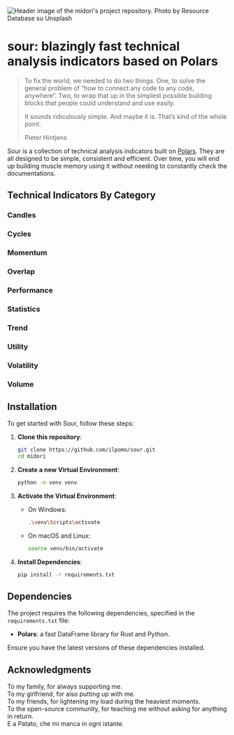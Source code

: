 ![Header image of the midori's project repository. Photo by <a href="https://unsplash.com/it/@resourcedatabase?utm_content=creditCopyText&utm_medium=referral&utm_source=unsplash">Resource Database</a> su <a href="https://unsplash.com/it/foto/un-primo-piano-di-un-oggetto-bianco-e-nero-k_jj6N5fU-8?utm_content=creditCopyText&utm_medium=referral&utm_source=unsplash">Unsplash</a>
  ](docs/header.jpg)

# sour: blazingly fast technical analysis indicators based on Polars

> To fix the world, we needed to do two things. One, to solve the general problem of “how to connect any code to any 
> code, anywhere”. Two, to wrap that up in the simplest possible building blocks that people could understand and use 
> easily.
>  
> It sounds ridiculously simple. And maybe it is. That’s kind of the whole point.
>  
> Pieter Hintjens

Sour is a collection of technical analysis indicators built on [Polars](https://github.com/pola-rs/polars). They are all
designed to be simple, consistent and efficient. Over time, you will end up building muscle memory using it without 
needing to constantly check the documentations.

## Technical Indicators By Category

### Candles

### Cycles

### Momentum

### Overlap

### Performance

### Statistics

### Trend

### Utility

### Volatility

### Volume

## Installation

To get started with Sour, follow these steps:

1. **Clone this repository**:

   ```sh
   git clone https://github.com/ilpomo/sour.git
   cd midori
   ```

2. **Create a new Virtual Environment**:

   ```sh
   python -m venv venv
   ```

3. **Activate the Virtual Environment**:

   - On Windows:

       ```sh
       .\venv\Scripts\activate
       ```

   - On macOS and Linux:

       ```sh
       source venv/bin/activate
       ```

4. **Install Dependencies**:

   ```sh
   pip install -r requirements.txt
   ```

## Dependencies

The project requires the following dependencies, specified in the `requirements.txt` file:

- **Polars**: a fast DataFrame library for Rust and Python.

Ensure you have the latest versions of these dependencies installed.

## Acknowledgments

To my family, for always supporting me.  
To my girlfriend, for also putting up with me.  
To my friends, for lightening my load during the heaviest moments.  
To the open-source community, for teaching me without asking for anything in return.  
E a Patato, che mi manca in ogni istante.
